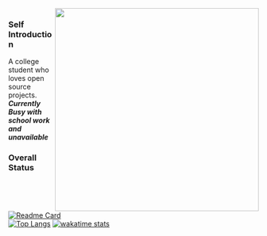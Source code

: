 <img align='right' src='https://cdn.jsdelivr.net/gh/RimoChan/rimochan/00.webp' width='410px'>

### Self Introduction
A college student who loves open source projects.   
***Currently Busy with school work and unavailable***
### Overall Status
[![Readme Card](https://github-readme-stats-one-bice.vercel.app/api?username=keta1&show_icons=true&role=OWNER,ORGANIZATION_MEMBER,COLLABORATOR)](https://github.com/anuraghazra/github-readme-stats)  
[![Top Langs](https://github-readme-stats-one-bice.vercel.app/api/top-langs/?username=keta1&layout=compact&hide=javascript,html,css,MATLAB&role=OWNER,ORGANIZATION_MEMBER&langs_count=10)](https://github.com/anuraghazra/github-readme-stats)
[![wakatime stats](https://github-readme-stats.vercel.app/api/wakatime?username=keta1&layout=compact)](https://github.com/anuraghazra/github-readme-stats)
